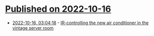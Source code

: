 # [Published on 2022-10-16](index.md)

* [2022-10-16, 03:04:18](https://lobste.rs/s/rhn3xl/ir_controlling_new_air_conditioner) - [IR-controlling the new air conditioner in the vintage server room](https://oldvcr.blogspot.com/2022/10/ir-controlling-new-air-conditioner-in.html)
